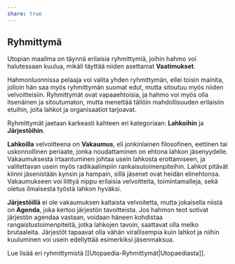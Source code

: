 ```yaml
---
share: true
---
```

## Ryhmittymä

Utopian maailma on täynnä erilaisia ryhmittymiä, joihin hahmo voi halutessaan kuulua, mikäli täyttää niiden asettamat **Vaatimukset**.

Hahmonluonnissa pelaaja voi valita yhden ryhmittymän, ellei toisin mainita, jolloin hän saa myös ryhmittymän suomat edut, mutta sitoutuu myös niiden velvoitteisiin. Ryhmittymät ovat vapaaehtoisia, ja hahmo voi myös olla itsenäinen ja sitoutumaton, mutta menettää tällöin mahdollisuuden erilaisiin etuihin, joita lahkot ja organisaatiot tarjoavat.

Ryhmittymät jaetaan karkeasti kahteen eri kategoriaan: **Lahkoihin** ja **Järjestöihin**.

**Lahkoilla** velvoitteena on **Vakaumus**, eli jonkinlainen filosofinen, eettinen tai uskonnollinen periaate, jonka noudattaminen on ehtona lahkon jäsenyydelle. Vakaumuksesta irtaantuminen johtaa usein lahkosta erottamiseen, ja valitettavan usein myös radikaalimpiin rankaisutoimenpiteihin. Lahkot pitävät kiinni jäsenistään kynsin ja hampain, sillä jäsenet ovat heidän elinehtonsa. Vakaumukseen voi liittyä nippu erilaisia velvoitteita, toimintamalleja, sekä oletus ilmaisesta työstä lahkon hyväksi.

**Järjestöillä** ei ole vakaumuksen kaltaista velvoitetta, mutta jokaisella niistä on **Agenda**, joka kertoo järjestön tavoitteista. Jos hahmon teot sotivat järjestön agendaa vastaan, voidaan häneen kohdistaa rangaistustoimenpiteitä, jotka lahkojen tavoin, saattavat olla melko brutaaleita. Järjestöt tapaavat olla vähän virallisempia kuin lahkot ja niihin kuuluminen voi usein edellyttää esimerkiksi jäsenmaksua.

Lue lisää eri ryhmittymistä [[Utopaedia-Ryhmittymät|Utopaediasta]].